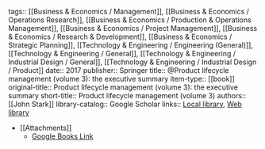 tags:: [[Business & Economics / Management]], [[Business & Economics / Operations Research]], [[Business & Economics / Production & Operations Management]], [[Business & Economics / Project Management]], [[Business & Economics / Research & Development]], [[Business & Economics / Strategic Planning]], [[Technology & Engineering / Engineering (General)]], [[Technology & Engineering / General]], [[Technology & Engineering / Industrial Design / General]], [[Technology & Engineering / Industrial Design / Product]]
date:: 2017
publisher:: Springer
title:: @Product lifecycle management (volume 3): the executive summary
item-type:: [[book]]
original-title:: Product lifecycle management (volume 3): the executive summary
short-title:: Product lifecycle management (volume 3)
authors:: [[John Stark]]
library-catalog:: Google Scholar
links:: [Local library](zotero://select/library/items/CZPUU86P), [Web library](https://www.zotero.org/users/6520516/items/CZPUU86P)

- [[Attachments]]
	- [Google Books Link](https://books.google.co.uk/books?id=VdFEDwAAQBAJ)